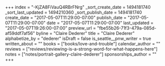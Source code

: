+++
index = "-KjZA8FiVauQ4RBrFNrg"
_sort_create_date = 1494181740
_sort_last_updated = 1494210360
_sort_publish_date = 1494181740
create_date = "2017-05-07T11:29:00-07:00"
publish_date = "2017-05-07T11:29:00-07:00"
date = "2017-05-07T11:29:00-07:00"
last_updated = "2017-05-07T19:26:00-07:00"
preview_url = "fbe55b26-71f3-479a-085d-af59ddf7af56"
byline = "Claire Dederer"
title = "Claire Dederer"
alphabetize_by = "dederer"
isDraft = false
is_seattle__pnw_writer = true
written_about = ""
books = ["books/love-and-trouble"]
calendar_author = ""
reviews = ["reviews/reviewing-is-a-strong-word-for-what-happens-here"]
notes = ["notes/portrait-gallery-claire-dederer"]
sponsorships_author = ""
+++
